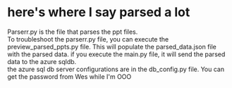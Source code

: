 # here's where I say parsed a lot
Parserr.py is the file that parses the ppt files.  
To troubleshoot the parserr.py file, you can execute the preview_parsed_ppts.py file.  This will populate the parsed_data.json file with the parsed data.
if you execute the main.py file, it will send the parsed data to the azure sqldb.  
  the azure sql db server configurations are in the db_config.py file.  You can get the password from Wes while I'm OOO

